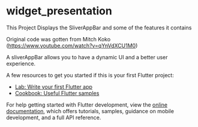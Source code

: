 # widget_presentation

This Project Displays the SliverAppBar and some of the features it contains

Original code was gotten from Mitch Koko (https://www.youtube.com/watch?v=qYnVdXCU1M0)

A sliverAppBar allows you to have a dynamic UI and a better user experience.

A few resources to get you started if this is your first Flutter project:

- [Lab: Write your first Flutter app](https://docs.flutter.dev/get-started/codelab)
- [Cookbook: Useful Flutter samples](https://docs.flutter.dev/cookbook)

For help getting started with Flutter development, view the
[online documentation](https://docs.flutter.dev/), which offers tutorials,
samples, guidance on mobile development, and a full API reference.
